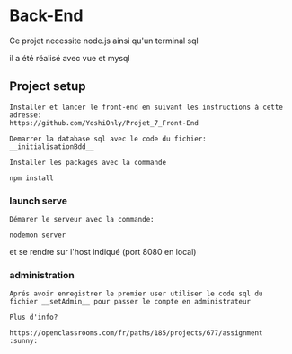 # Back-End

Ce projet necessite node.js ainsi qu'un terminal sql

il a été réalisé avec vue et mysql

## Project setup
```
Installer et lancer le front-end en suivant les instructions à cette adresse:
https://github.com/YoshiOnly/Projet_7_Front-End

Demarrer la database sql avec le code du fichier: __initialisationBdd__

Installer les packages avec la commande 

npm install
```

### launch serve
```
Démarer le serveur avec la commande: 

nodemon server
```
et se rendre sur l'host indiqué (port 8080 en local)

### administration
```
Aprés avoir enregistrer le premier user utiliser le code sql du fichier __setAdmin__ pour passer le compte en administrateur

Plus d'info?

https://openclassrooms.com/fr/paths/185/projects/677/assignment :sunny: